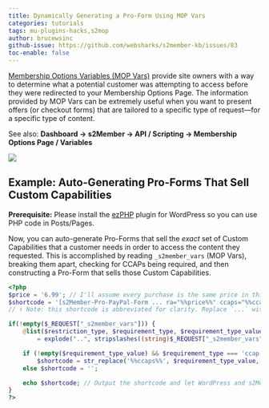 ```yaml
---
title: Dynamically Generating a Pro-Form Using MOP Vars
categories: tutorials
tags: mu-plugins-hacks,s2mop
author: brucewsinc
github-issue: https://github.com/websharks/s2member-kb/issues/83
toc-enable: false
---
```


[Membership Options Variables (MOP Vars)](http://s2member.com/kb-article/s2mop-shortcode/#toc-512d8de7) provide site owners with a way to determine what a potential customer was attempting to access before they were redirected to your Membership Options Page. The information provided by MOP Vars can be extremely useful when you want to present offers (or checkout forms) that are tailored to a specific type of request—for a specific type of content.

See also: **Dashboard → s2Member → API / Scripting → Membership Options Page / Variables**

![](https://cloud.githubusercontent.com/assets/1568616/6052572/675fefaa-aca2-11e4-92d2-a81eb1e36c7e.png)

## Example: Auto-Generating Pro-Forms That Sell Custom Capabilities

**Prerequisite:** Please install the [ezPHP](https://wordpress.org/plugins/ezphp/) plugin for WordPress so you can use PHP code in Posts/Pages.

Now, you can auto-generate Pro-Forms that sell the _exact_ set of Custom Capabilities that a customer needs in order to access the content they requested. This is accomplished by reading `_s2member_vars` (MOP Vars), breaking them apart, checking for CCAPs being required, and then constructing a Pro-Form that sells those Custom Capabilities.

```php
<?php
$price = '6.99'; // I'll assume every purchase is the same price in this example.
$shortcode = '[s2Member-Pro-PayPal-Form ... ra="%%price%%" ccaps="%%ccaps%%" .../]';
// ↑ Note: this shortcode is abbreviated for clarity. Replace `...` with the other shortcode attributes you need.

if(!empty($_REQUEST["_s2member_vars"])) {
	@list($restriction_type, $requirement_type, $requirement_type_value, $seeking_type, $seeking_type_value, $seeking_uri)
    	= explode("..", stripslashes((string)$_REQUEST["_s2member_vars"]));

	if (!empty($requirement_type_value) && $requirement_type === 'ccap')
		$shortcode = str_replace('%%ccaps%%', $requirement_type_value, str_replace('%%price%%', $price, $shortcode));
	else $shortcode = '';

	echo $shortcode; // Output the shortcode and let WordPress and s2Member do their thing!
}
?>
```